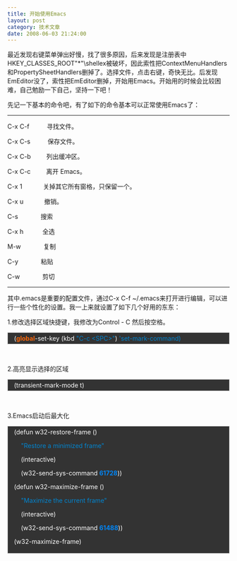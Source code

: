 ```yaml
---
title: 开始使用Emacs
layout: post
category: 技术文章
date: 2008-06-03 21:24:00
---
```


最近发现右键菜单弹出好慢，找了很多原因，后来发现是注册表中HKEY_CLASSES_ROOT\"*"\shellex被破坏，因此索性把ContextMenuHandlers和PropertySheetHandlers删掉了。选择文件，点击右键，奇快无比。后发现EmEditor没了，索性把EmEditor删掉，开始用Emacs。开始用的时候会比较困难，自己勉励一下自己，坚持一下吧！

先记一下基本的命令吧，有了如下的命令基本可以正常使用Emacs了：

-------------------------------------------------------

C-x C-f&nbsp;&nbsp;&nbsp;&nbsp;&nbsp;&nbsp;&nbsp;&nbsp;&nbsp; 寻找文件。

C-x C-s&nbsp;&nbsp;&nbsp;&nbsp;&nbsp;&nbsp;&nbsp;&nbsp;&nbsp; 保存文件。

C-x C-b&nbsp;&nbsp;&nbsp;&nbsp;&nbsp;&nbsp;&nbsp;&nbsp; 列出缓冲区。

C-x C-c&nbsp;&nbsp;&nbsp;&nbsp;&nbsp;&nbsp;&nbsp;&nbsp; 离开 Emacs。

C-x 1&nbsp;&nbsp;&nbsp;&nbsp;&nbsp;&nbsp;&nbsp;&nbsp;&nbsp;&nbsp;&nbsp; 关掉其它所有窗格，只保留一个。

C-x u&nbsp;&nbsp;&nbsp;&nbsp;&nbsp;&nbsp;&nbsp;&nbsp;&nbsp;&nbsp;&nbsp; 撤销。

C-s&nbsp;&nbsp;&nbsp;&nbsp;&nbsp;&nbsp;&nbsp;&nbsp;&nbsp;&nbsp;&nbsp;&nbsp; 搜索

C-x h&nbsp;&nbsp;&nbsp;&nbsp;&nbsp;&nbsp;&nbsp;&nbsp;&nbsp;&nbsp; 全选

M-w&nbsp;&nbsp;&nbsp;&nbsp;&nbsp;&nbsp;&nbsp;&nbsp;&nbsp;&nbsp;&nbsp;&nbsp; 复制

C-y&nbsp;&nbsp;&nbsp;&nbsp;&nbsp;&nbsp;&nbsp;&nbsp;&nbsp;&nbsp;&nbsp;&nbsp; 粘贴

C-w&nbsp;&nbsp;&nbsp;&nbsp;&nbsp;&nbsp;&nbsp;&nbsp;&nbsp;&nbsp;&nbsp;&nbsp; 剪切

--------------------------------------------------------

其中.emacs是重要的配置文件，通过C-x C-f ~/.emacs来打开进行编辑，可以进行一些个性化的设置。我一上来就设置了如下几个好用的东东：

1.修改选择区域快捷键，我修改为Control - C 然后按空格。

<div style="border: 1px solid #cccccc; padding: 4px 5px 4px 14px; background-color: #333333; color: #ffffff;"><span style="color: #ffffff;">(</span><span style="color: #fb660a; font-weight: bold;">global</span><span style="color: #ffffff;">-</span><span style="color: #ffffff;">set</span><span style="color: #ffffff;">-</span><span style="color: #ffffff;">key</span> <span style="color: #ffffff;">(</span><span style="color: #ffffff;">kbd</span> <span style="color: #0086d2;">"C-c &lt;SPC&gt;"</span><span style="color: #ffffff;">)</span> <span style="color: #0086d2;">'set-mark-command)</span></div>

&nbsp;

2.高亮显示选择的区域

<div style="border: 1px solid #cccccc; padding: 4px 5px 4px 14px; background-color: #333333; color: #ffffff;"><span style="color: #ffffff;">(</span><span style="color: #ffffff;">transient</span><span style="color: #ffffff;">-</span><span style="color: #ffffff;">mark</span><span style="color: #ffffff;">-</span><span style="color: #ffffff;">mode</span> <span style="color: #ffffff;">t</span><span style="color: #ffffff;">)</span></div>

&nbsp;

3.Emacs启动后最大化

<div style="border: 1px solid #cccccc; padding: 4px 5px 4px 14px; background-color: #333333; color: #ffffff;"><span style="color: #ffffff;">(</span><span style="color: #ffffff;">defun</span> <span style="color: #ffffff;">w32</span><span style="color: #ffffff;">-</span><span style="color: #ffffff;">restore</span><span style="color: #ffffff;">-</span><span style="color: #ffffff;">frame</span> <span style="color: #ffffff;">()</span>

<span style="color: #ffffff;">&nbsp;&nbsp;&nbsp; </span><span style="color: #0086d2;">"Restore a minimized frame"</span>

<span style="color: #ffffff;">&nbsp;&nbsp;&nbsp; </span><span style="color: #ffffff;">(</span><span style="color: #ffffff;">interactive</span><span style="color: #ffffff;">)</span>

<span style="color: #ffffff;">&nbsp;&nbsp;&nbsp; </span><span style="color: #ffffff;">(</span><span style="color: #ffffff;">w32</span><span style="color: #ffffff;">-</span><span style="color: #ffffff;">send</span><span style="color: #ffffff;">-</span><span style="color: #ffffff;">sys</span><span style="color: #ffffff;">-</span><span style="color: #ffffff;">command</span> <span style="color: #0086f7; font-weight: bold;">61728</span><span style="color: #ffffff;">))</span>

<span style="color: #ffffff;">(</span><span style="color: #ffffff;">defun</span> <span style="color: #ffffff;">w32</span><span style="color: #ffffff;">-</span><span style="color: #ffffff;">maximize</span><span style="color: #ffffff;">-</span><span style="color: #ffffff;">frame</span> <span style="color: #ffffff;">()</span>

<span style="color: #ffffff;">&nbsp;&nbsp;&nbsp; </span><span style="color: #0086d2;">"Maximize the current frame"</span>

<span style="color: #ffffff;">&nbsp;&nbsp;&nbsp; </span><span style="color: #ffffff;">(</span><span style="color: #ffffff;">interactive</span><span style="color: #ffffff;">)</span>

<span style="color: #ffffff;">&nbsp;&nbsp;&nbsp; </span><span style="color: #ffffff;">(</span><span style="color: #ffffff;">w32</span><span style="color: #ffffff;">-</span><span style="color: #ffffff;">send</span><span style="color: #ffffff;">-</span><span style="color: #ffffff;">sys</span><span style="color: #ffffff;">-</span><span style="color: #ffffff;">command</span> <span style="color: #0086f7; font-weight: bold;">61488</span><span style="color: #ffffff;">))</span>

<span style="color: #ffffff;">(</span><span style="color: #ffffff;">w32</span><span style="color: #ffffff;">-</span><span style="color: #ffffff;">maximize</span><span style="color: #ffffff;">-</span><span style="color: #ffffff;">frame</span><span style="color: #ffffff;">)</span></div>
